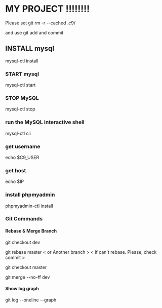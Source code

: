 # MY PROJECT !!!!!!!!

Please set
git rm -r --cached .c9/

and use git add and commit

## INSTALL mysql

mysql-ctl install
### START mysql
mysql-ctl start
### STOP MySQL
mysql-ctl stop
### run the MySQL interactive shell
mysql-ctl cli
### get username
echo $C9_USER
### get host
echo $IP
### install phpmyadmin
phpmyadmin-ctl install
### Git Commands

#### Rebase & Merge Branch
git checkout dev

git rebase master < or Another branch > < if can't rebase. Please, check commit >

git checkout master

git merge --no-ff dev 


#### Show log graph
git log --oneline --graph
